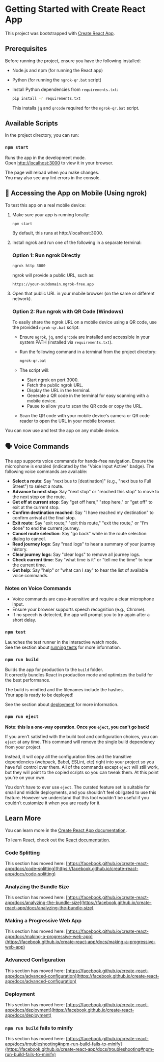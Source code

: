 # Getting Started with Create React App

This project was bootstrapped with [Create React App](https://github.com/facebook/create-react-app).

## Prerequisites

Before running the project, ensure you have the following installed:
- Node.js and npm (for running the React app)
- Python (for running the `ngrok-qr.bat` script)
- Install Python dependencies from `requirements.txt`:

  ```bash
  pip install -r requirements.txt
  ```

  This installs `jq` and `qrcode` required for the `ngrok-qr.bat` script.

## Available Scripts

In the project directory, you can run:

### `npm start`

Runs the app in the development mode.  
Open [http://localhost:3000](http://localhost:3000) to view it in your browser.

The page will reload when you make changes.  
You may also see any lint errors in the console.

## 📱 Accessing the App on Mobile (Using ngrok)

To test this app on a real mobile device:

1. Make sure your app is running locally:

   ```bash
   npm start
   ```

   By default, this runs at http://localhost:3000.

2. Install ngrok and run one of the following in a separate terminal:

   ### Option 1: Run ngrok Directly
   ```bash
   ngrok http 3000
   ```

   ngrok will provide a public URL, such as:

   ```
   https://your-subdomain.ngrok-free.app
   ```

3. Open that public URL in your mobile browser (on the same or different network).

   ### Option 2: Run ngrok with QR Code (Windows)
   To easily share the ngrok URL on a mobile device using a QR code, use the provided `ngrok-qr.bat` script:

   - Ensure `ngrok`, `jq`, and `qrcode` are installed and accessible in your system PATH (installed via `requirements.txt`).
   - Run the following command in a terminal from the project directory:
   
     ```bash
     ngrok-qr.bat
     ```

   - The script will:
     - Start ngrok on port 3000.
     - Fetch the public ngrok URL.
     - Display the URL in the terminal.
     - Generate a QR code in the terminal for easy scanning with a mobile device.
     - Pause to allow you to scan the QR code or copy the URL.

   - Scan the QR code with your mobile device's camera or QR code reader to open the URL in your mobile browser.

You can now use and test the app on any mobile device.

## 🗣️ Voice Commands

The app supports voice commands for hands-free navigation. Ensure the microphone is enabled (indicated by the "Voice Input Active" badge). The following voice commands are available:

- **Select a route**: Say "next bus to [destination]" (e.g., "next bus to Full Street") to select a route.
- **Advance to next stop**: Say "next stop" or "reached this stop" to move to the next stop on the route.
- **Get off at current stop**: Say "get off here," "stop here," or "get off" to exit at the current stop.
- **Confirm destination reached**: Say "I have reached my destination" to confirm arrival at the final stop.
- **Exit route**: Say "exit route," "exit this route," "exit the route," or "I’m done" to end the current journey.
- **Cancel route selection**: Say "go back" while in the route selection dialog to cancel.
- **Read journey logs**: Say "read logs" to hear a summary of your journey history.
- **Clear journey logs**: Say "clear logs" to remove all journey logs.
- **Check current time**: Say "what time is it" or "tell me the time" to hear the current time.
- **Get help**: Say "help" or "what can I say" to hear the list of available voice commands.

### Notes on Voice Commands
- Voice commands are case-insensitive and require a clear microphone input.
- Ensure your browser supports speech recognition (e.g., Chrome).
- If no speech is detected, the app will prompt you to try again after a short delay.

### `npm test`

Launches the test runner in the interactive watch mode.  
See the section about [running tests](https://facebook.github.io/create-react-app/docs/running-tests) for more information.

### `npm run build`

Builds the app for production to the `build` folder.  
It correctly bundles React in production mode and optimizes the build for the best performance.

The build is minified and the filenames include the hashes.  
Your app is ready to be deployed!

See the section about [deployment](https://facebook.github.io/create-react-app/docs/deployment) for more information.

### `npm run eject`

**Note: this is a one-way operation. Once you `eject`, you can't go back!**

If you aren't satisfied with the build tool and configuration choices, you can `eject` at any time. This command will remove the single build dependency from your project.

Instead, it will copy all the configuration files and the transitive dependencies (webpack, Babel, ESLint, etc) right into your project so you have full control over them. All of the commands except `eject` will still work, but they will point to the copied scripts so you can tweak them. At this point you're on your own.

You don't have to ever use `eject`. The curated feature set is suitable for small and middle deployments, and you shouldn't feel obligated to use this feature. However we understand that this tool wouldn't be useful if you couldn't customize it when you are ready for it.

## Learn More

You can learn more in the [Create React App documentation](https://facebook.github.io/create-react-app/docs/getting-started).

To learn React, check out the [React documentation](https://reactjs.org/).

### Code Splitting

This section has moved here: [https://facebook.github.io/create-react-app/docs/code-splitting](https://facebook.github.io/create-react-app/docs/code-splitting)

### Analyzing the Bundle Size

This section has moved here: [https://facebook.github.io/create-react-app/docs/analyzing-the-bundle-size](https://facebook.github.io/create-react-app/docs/analyzing-the-bundle-size)

### Making a Progressive Web App

This section has moved here: [https://facebook.github.io/create-react-app/docs/making-a-progressive-web-app](https://facebook.github.io/create-react-app/docs/making-a-progressive-web-app)

### Advanced Configuration

This section has moved here: [https://facebook.github.io/create-react-app/docs/advanced-configuration](https://facebook.github.io/create-react-app/docs/advanced-configuration)

### Deployment

This section has moved here: [https://facebook.github.io/create-react-app/docs/deployment](https://facebook.github.io/create-react-app/docs/deployment)

### `npm run build` fails to minify

This section has moved here: [https://facebook.github.io/create-react-app/docs/troubleshooting#npm-run-build-fails-to-minify](https://facebook.github.io/create-react-app/docs/troubleshooting#npm-run-build-fails-to-minify)
